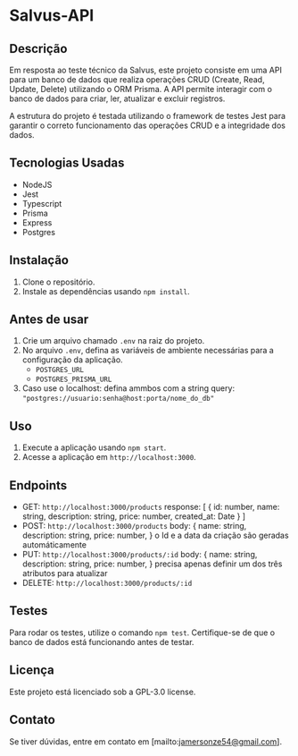 # Salvus-API

## Descrição
Em resposta ao teste técnico da Salvus, este projeto consiste em uma API para um banco de dados que realiza operações CRUD (Create, Read, Update, Delete) utilizando o ORM Prisma. A API permite interagir com o banco de dados para criar, ler, atualizar e excluir registros.

A estrutura do projeto é testada utilizando o framework de testes Jest para garantir o correto funcionamento das operações CRUD e a integridade dos dados.

## Tecnologias Usadas

- NodeJS
- Jest
- Typescript
- Prisma
- Express
- Postgres

## Instalação
1. Clone o repositório.
2. Instale as dependências usando `npm install`.

## Antes de usar
1. Crie um arquivo chamado `.env` na raiz do projeto.
2. No arquivo `.env`, defina as variáveis de ambiente necessárias para a configuração da aplicação.
    - `POSTGRES_URL`
    - `POSTGRES_PRISMA_URL`
3. Caso use o localhost: defina ammbos com a string query: `"postgres://usuario:senha@host:porta/nome_do_db"`

## Uso
1. Execute a aplicação usando `npm start`.
2. Acesse a aplicação em `http://localhost:3000`.

## Endpoints
- GET:  `http://localhost:3000/products`
    response: [
        {
            id: number,
            name: string,
            description: string,
            price: number,
            created_at: Date
        }
    ]
- POST: `http://localhost:3000/products`
    body: {
        name: string,
        description: string,
        price: number,
    }
    o Id e a data da criação são geradas automáticamente
-  PUT: `http://localhost:3000/products/:id`
    body: {
        name: string,
        description: string,
        price: number,
    }
    precisa apenas definir um dos três atributos para atualizar
-   DELETE: `http://localhost:3000/products/:id`

## Testes
Para rodar os testes, utilize o comando `npm test`. Certifique-se de que o banco de dados está funcionando antes de testar.

## Licença
Este projeto está licenciado sob a GPL-3.0 license.

## Contato
Se tiver dúvidas, entre em contato em [mailto:jamersonze54@gmail.com].